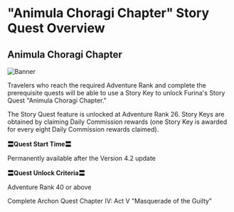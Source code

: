 # "Animula Choragi Chapter" Story Quest Overview
## Animula Choragi Chapter
![Banner](https://sdk.hoyoverse.com/upload/ann/2023/10/25/e79cfbde864486b2f43984b5798913b1_3834377138970363936.jpg)

Travelers who reach the required Adventure Rank and complete the prerequisite quests will be able to use a Story Key to unlock Furina's Story Quest "Animula Choragi Chapter."

The Story Quest feature is unlocked at Adventure Rank 26. Story Keys are obtained by claiming Daily Commission rewards (one Story Key is awarded for every eight Daily Commission rewards claimed).

**〓Quest Start Time〓**

Permanently available after the Version 4.2 update

**〓Quest Unlock Criteria〓**

Adventure Rank 40 or above

Complete Archon Quest Chapter IV: Act V "Masquerade of the Guilty"
